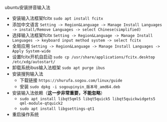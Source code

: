 ubuntu安装拼音输入法

- 安装输入法框架fcitx `sudo apt install fcitx`
- 添加中文语言 `Setting -> Region&Language -> Manage Install Languages -> install/Remove Languages -> select Chinese(simplified)`
- 选择输入法框架fcitx `Setting -> Region&Language -> Manage Install Languages -> keyboard input method system -> select fcitx`
- 全局应用 `Setting -> Region&Language -> Manage Install Languages -> Apply System-wide`
- 设置fcitx开机自启动 `sudo cp /usr/share/applications/fcitx.desktop /etc/xdg/autostart/`
- 卸载系统ibus输入法框架 `sudo apt purge ibus`
- 安装搜狗输入法
  - 下载链接 `https://shurufa.sogou.com/linux/guide`
  - 安装 `sudo dpkg -i sogoupinyin_版本号_amd64.deb`
- 安装输入法依赖（**这一步非常重要，不能忽略**）
  - `sudo apt install libqt5qml5 libqt5quick5 libqt5quickwidgets5 qml-module-qtquick2`
  - `sudo apt install libgsettings-qt1`
- 重启操作系统

